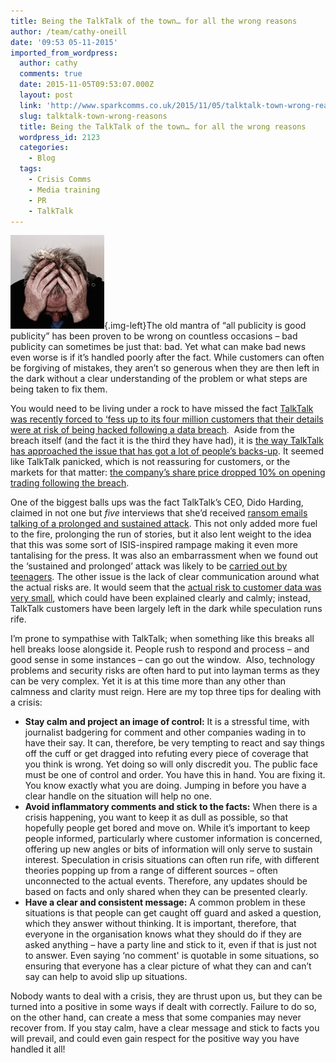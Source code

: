 ```yaml
---
title: Being the TalkTalk of the town… for all the wrong reasons
author: /team/cathy-oneill
date: '09:53 05-11-2015'
imported_from_wordpress:
  author: cathy
  comments: true
  date: 2015-11-05T09:53:07.000Z
  layout: post
  link: 'http://www.sparkcomms.co.uk/2015/11/05/talktalk-town-wrong-reasons/'
  slug: talktalk-town-wrong-reasons
  title: Being the TalkTalk of the town… for all the wrong reasons
  wordpress_id: 2123
  categories:
    - Blog
  tags:
    - Crisis Comms
    - Media training
    - PR
    - TalkTalk
---
```


![crisis](alone-513525_640-150x150.jpg){.img-left}The old mantra of “all publicity is good publicity” has been proven to be wrong on countless occasions – bad publicity can sometimes be just that: bad. Yet what can make bad news even worse is if it’s handled poorly after the fact. While customers can often be forgiving of mistakes, they aren’t so generous when they are then left in the dark without a clear understanding of the problem or what steps are being taken to fix them.

You would need to be living under a rock to have missed the fact [TalkTalk was recently forced to ‘fess up to its four million customers that their details were at risk of being hacked following a data breach](http://www.bbc.co.uk/news/uk-34611857).  Aside from the breach itself (and the fact it is the third they have had), it is [the way TalkTalk has approached the issue that has got a lot of people’s backs-up](http://www.theguardian.com/technology/2015/oct/23/talktalk-criticised-for-poor-security-and-handling-of-hack-attack). It seemed like TalkTalk panicked, which is not reassuring for customers, or the markets for that matter: [the company’s share price dropped 10% on opening trading following the breach](http://www.cityam.com/227304/talktalks-share-price-is-tanking-amid-the-hacking-crisis).

One of the biggest balls ups was the fact TalkTalk’s CEO, Dido Harding, claimed in not one but _five_ interviews that she’d received [ransom emails talking of a prolonged and sustained attack](http://www.theguardian.com/business/2015/oct/23/talktalk-cyber-attack-company-has-received-ransom-demand). This not only added more fuel to the fire, prolonging the run of stories, but it also lent weight to the idea that this was some sort of ISIS-inspired rampage making it even more tantalising for the press. It was also an embarrassment when we found out the ‘sustained and prolonged’ attack was likely to be [carried out by teenagers](http://www.theguardian.com/business/2015/nov/03/teenager-arrested-norwich-talktalk-cyber-attack). The other issue is the lack of clear communication around what the actual risks are. It would seem that the [actual risk to customer data was very small](http://www.theguardian.com/business/2015/oct/30/talktalk-hackers-accessed-fraction-data-cyber-attack), which could have been explained clearly and calmly; instead, TalkTalk customers have been largely left in the dark while speculation runs rife.

I’m prone to sympathise with TalkTalk; when something like this breaks all hell breaks loose alongside it. People rush to respond and process – and good sense in some instances – can go out the window.  Also, technology problems and security risks are often hard to put into layman terms as they can be very complex. Yet it is at this time more than any other than calmness and clarity must reign. Here are my top three tips for dealing with a crisis:

  * **Stay calm and project an image of control:** It is a stressful time, with journalist badgering for comment and other companies wading in to have their say. It can, therefore, be very tempting to react and say things off the cuff or get dragged into refuting every piece of coverage that you think is wrong. Yet doing so will only discredit you. The public face must be one of control and order. You have this in hand. You are fixing it. You know exactly what you are doing. Jumping in before you have a clear handle on the situation will help no one.
  * **Avoid inflammatory comments and stick to the facts:** When there is a crisis happening, you want to keep it as dull as possible, so that hopefully people get bored and move on. While it’s important to keep people informed, particularly where customer information is concerned, offering up new angles or bits of information will only serve to sustain interest. Speculation in crisis situations can often run rife, with different theories popping up from a range of different sources – often unconnected to the actual events. Therefore, any updates should be based on facts and only shared when they can be presented clearly.
  * **Have a clear and consistent message:** A common problem in these situations is that people can get caught off guard and asked a question, which they answer without thinking. It is important, therefore, that everyone in the organisation knows what they should do if they are asked anything – have a party line and stick to it, even if that is just not to answer. Even saying ‘no comment' is quotable in some situations, so ensuring that everyone has a clear picture of what they can and can’t say can help to avoid slip up situations.

Nobody wants to deal with a crisis, they are thrust upon us, but they can be turned into a positive in some ways if dealt with correctly. Failure to do so, on the other hand, can create a mess that some companies may never recover from. If you stay calm, have a clear message and stick to facts you will prevail, and could even gain respect for the positive way you have handled it all!
